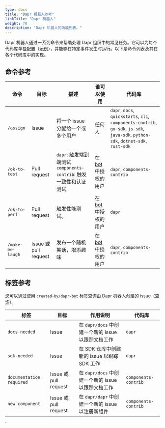 ```yaml
---
type: docs
title: "Dapr 机器人参考"
linkTitle: "Dapr 机器人"
weight: 70
description: "Dapr 机器人的功能列表。"
---
```


Dapr 机器人通过一系列命令来帮助处理 Dapr 组织中的常见任务。它可以为每个代码库单独配置（[示例](https://github.com/dapr/dapr/blob/master/.github/workflows/dapr-bot.yml)），并能够在特定事件发生时运行。以下是命令列表及其在各个代码库中的实现。

## 命令参考

| 命令              | 目标                  | 描述                                                                                                  | 谁可以使用                                                                                     | 代码库                                   |
| ----------------- | --------------------- | ----------------------------------------------------------------------------------------------------- | --------------------------------------------------------------------------------------------- | ---------------------------------------- |
| `/assign`         | Issue                 | 将一个 issue 分配给一个或多个用户                                                                     | 任何人                                                                                         | `dapr`, `docs`, `quickstarts`, `cli`, `components-contrib`, `go-sdk`, `js-sdk`, `java-sdk`, `python-sdk`, `dotnet-sdk`, `rust-sdk` |
| `/ok-to-test`     | Pull request          | `dapr`: 触发端到端测试 <br/> `components-contrib`: 触发一致性和认证测试                               | 在 [bot](https://github.com/dapr/dapr/blob/master/.github/scripts/dapr_bot.js) 中授权的用户   | `dapr`, `components-contrib`             |
| `/ok-to-perf`     | Pull request          | 触发性能测试。                                                                                         | 在 [bot](https://github.com/dapr/dapr/blob/master/.github/scripts/dapr_bot.js) 中授权的用户   | `dapr`                                   |
| `/make-me-laugh`  | Issue 或 pull request | 发布一个随机笑话，增添趣味                                                                            | 在 [bot](https://github.com/dapr/dapr/blob/master/.github/scripts/dapr_bot.js) 中授权的用户   | `dapr`, `components-contrib`             |

## 标签参考

您可以通过使用 `created-by/dapr-bot` 标签查询由 Dapr 机器人创建的 issue（[查询](https://github.com/search?q=org%3Adapr%20is%3Aissue%20label%3Acreated-by%2Fdapr-bot%20&type=issues)）。

| 标签                      | 目标                  | 作用说明                                                         | 代码库               |
| ------------------------- | --------------------- | ---------------------------------------------------------------- | -------------------- |
| `docs-needed`             | Issue                 | 在 `dapr/docs` 中创建一个新的 issue 以跟踪文档工作               | `dapr`               |
| `sdk-needed`              | Issue                 | 在 SDK 仓库中创建新的 issue 以跟踪 SDK 工作                      | `dapr`               |
| `documentation required`  | Issue 或 pull request | 在 `dapr/docs` 中创建一个新的 issue 以跟踪文档工作               | `components-contrib` |
| `new component`           | Issue 或 pull request | 在 `dapr/dapr` 中创建一个新的 issue 以注册新组件                 | `components-contrib` |
`